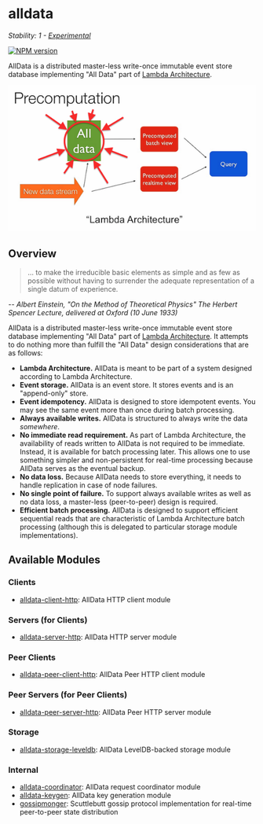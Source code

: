 # alldata

_Stability: 1 - [Experimental](https://github.com/tristanls/stability-index#stability-1---experimental)_

[![NPM version](https://badge.fury.io/js/alldata.png)](http://npmjs.org/package/alldata)

AllData is a distributed master-less write-once immutable event store database implementing "All Data" part of [Lambda Architecture](http://www.slideshare.net/nathanmarz/runaway-complexity-in-big-data-and-a-plan-to-stop-it).

![All Data in Lambda Architecture](images/alldata.png)

## Overview

> ... to make the irreducible basic elements as simple and as few as possible without having to surrender the adequate representation of a single datum of experience.

-- _Albert Einstein, "On the Method of Theoretical Physics" The Herbert Spencer Lecture, delivered at Oxford (10 June 1933)_

AllData is a distributed master-less write-once immutable event store database implementing "All Data" part of [Lambda Architecture](http://www.slideshare.net/nathanmarz/runaway-complexity-in-big-data-and-a-plan-to-stop-it). It attempts to do nothing more than fulfill the "All Data" design considerations that are as follows:

  * **Lambda Architecture.** AllData is meant to be part of a system designed according to Lambda Architecture.
  * **Event storage.** AllData is an event store. It stores events and is an "append-only" store.
  * **Event idempotency.** AllData is designed to store idempotent events. You may see the same event more than once during batch processing.
  * **Always available writes.** AllData is structured to always write the data _somewhere_.
  * **No immediate read requirement.** As part of Lambda Architecture, the availability of reads written to AllData is not required to be immediate. Instead, it is available for batch processing later. This allows one to use something simpler and non-persistent for real-time processing because AllData serves as the eventual backup.
  * **No data loss.** Because AllData needs to store everything, it needs to handle replication in case of node failures. 
  * **No single point of failure.** To support always available writes as well as no data loss, a master-less (peer-to-peer) design is required.
  * **Efficient batch processing.** AllData is designed to support efficient sequential reads that are characteristic of Lambda Architecture batch processing (although this is delegated to particular storage module implementations).

## Available Modules

### Clients

  * [alldata-client-http](https://github.com/tristanls/alldata-client-http): AllData HTTP client module

### Servers (for Clients)

  * [alldata-server-http](https://github.com/tristanls/alldata-server-http): AllData HTTP server module

### Peer Clients

  * [alldata-peer-client-http](https://github.com/tristanls/alldata-peer-client-http): AllData Peer HTTP client module

### Peer Servers (for Peer Clients)

  * [alldata-peer-server-http](https://github.com/tristanls/alldata-peer-server-http): AllData Peer HTTP server module

### Storage

  * [alldata-storage-leveldb](https://github.com/tristanls/alldata-storage-leveldb): AllData LevelDB-backed storage module

### Internal

  * [alldata-coordinator](https://github.com/tristanls/alldata-coordinator): AllData request coordinator module
  * [alldata-keygen](https://github.com/tristanls/alldata-keygen): AllData key generation module
  * [gossipmonger](https://github.com/tristanls/gossipmonger): Scuttlebutt gossip protocol implementation for real-time peer-to-peer state distribution